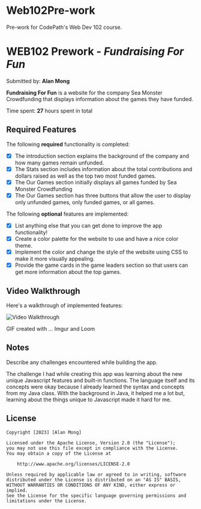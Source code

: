 # Web102Pre-work
Pre-work for CodePath's Web Dev 102 course.

# WEB102 Prework - *Fundraising For Fun*

Submitted by: **Alan Mong**

**Fundraising For Fun** is a website for the company Sea Monster Crowdfunding that displays information about the games they have funded.

Time spent: **27** hours spent in total

## Required Features

The following **required** functionality is completed:

* [X] The introduction section explains the background of the company and how many games remain unfunded.
* [X] The Stats section includes information about the total contributions and dollars raised as well as the top two most funded games.
* [X] The Our Games section initially displays all games funded by Sea Monster Crowdfunding
* [X] The Our Games section has three buttons that allow the user to display only unfunded games, only funded games, or all games.

The following **optional** features are implemented:

* [X] List anything else that you can get done to improve the app functionality!
* [X] Create a color palette for the website to use and have a nice color theme.
* [X] Implement the color and change the style of the website using CSS to make it more visually appealing.
* [X] Provide the game cards in the game leaders section so that users can get more information about the top games.

## Video Walkthrough

Here's a walkthrough of implemented features:

<img src='https://i.imgur.com/EZHQUO0.mp4' title='Video Walkthrough' width='' alt='Video Walkthrough' />

<!-- Replace this with whatever GIF tool you used! -->
GIF created with ...  Imgur and Loom
<!-- Recommended tools:
[Kap](https://getkap.co/) for macOS
[ScreenToGif](https://www.screentogif.com/) for Windows
[peek](https://github.com/phw/peek) for Linux. -->

## Notes

Describe any challenges encountered while building the app.

The challenge I had while creating this app was learning about the new unique Javascript features and built-in functions. The language itself and its concepts were okay because I already learned the syntax and concepts from my Java class.
With the background in Java, it helped me a lot but, learning about the things unique to Javascript made it hard for me.

## License

    Copyright [2023] [Alan Mong]

    Licensed under the Apache License, Version 2.0 (the "License");
    you may not use this file except in compliance with the License.
    You may obtain a copy of the License at

        http://www.apache.org/licenses/LICENSE-2.0

    Unless required by applicable law or agreed to in writing, software
    distributed under the License is distributed on an "AS IS" BASIS,
    WITHOUT WARRANTIES OR CONDITIONS OF ANY KIND, either express or implied.
    See the License for the specific language governing permissions and
    limitations under the License.
